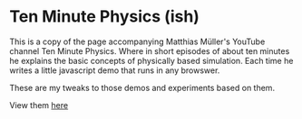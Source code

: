 # Ten Minute Physics (ish)

This is a copy of the page accompanying Matthias Müller's YouTube channel Ten Minute Physics. Where in short episodes of about ten minutes he explains the basic concepts of physically based simulation. Each time he writes a little javascript demo that runs in any browswer.

These are my tweaks to those demos and experiments based on them.

View them [here](https://emlyn.github.io/tenminutephysics/)
